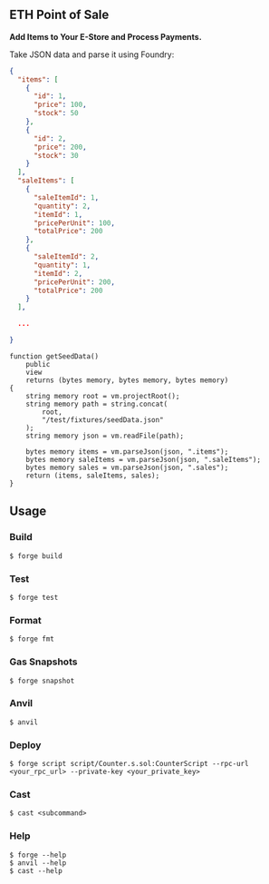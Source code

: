 ## ETH Point of Sale

**Add Items to Your E-Store and Process Payments.**


Take JSON data and parse it using Foundry:

```json
{
  "items": [
    {
      "id": 1,
      "price": 100,
      "stock": 50
    },
    {
      "id": 2,
      "price": 200,
      "stock": 30
    }
  ],
  "saleItems": [
    {
      "saleItemId": 1,
      "quantity": 2,
      "itemId": 1,
      "pricePerUnit": 100,
      "totalPrice": 200
    },
    {
      "saleItemId": 2,
      "quantity": 1,
      "itemId": 2,
      "pricePerUnit": 200,
      "totalPrice": 200
    }
  ],

  ...

}
```

```solidity
function getSeedData()
    public
    view
    returns (bytes memory, bytes memory, bytes memory)
{
    string memory root = vm.projectRoot();
    string memory path = string.concat(
        root,
        "/test/fixtures/seedData.json"
    );
    string memory json = vm.readFile(path);

    bytes memory items = vm.parseJson(json, ".items");
    bytes memory saleItems = vm.parseJson(json, ".saleItems");
    bytes memory sales = vm.parseJson(json, ".sales");
    return (items, saleItems, sales);
}
```

## Usage

### Build

```shell
$ forge build
```

### Test

```shell
$ forge test
```

### Format

```shell
$ forge fmt
```

### Gas Snapshots

```shell
$ forge snapshot
```

### Anvil

```shell
$ anvil
```

### Deploy

```shell
$ forge script script/Counter.s.sol:CounterScript --rpc-url <your_rpc_url> --private-key <your_private_key>
```

### Cast

```shell
$ cast <subcommand>
```

### Help

```shell
$ forge --help
$ anvil --help
$ cast --help
```

